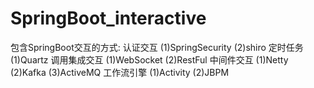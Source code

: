 # SpringBoot_interactive
包含SpringBoot交互的方式:
认证交互     (1)SpringSecurity   (2)shiro
定时任务     (1)Quartz
调用集成交互 (1)WebSocket        (2)RestFul
中间件交互   (1)Netty            (2)Kafka        (3)ActiveMQ
工作流引擎   (1)Activity         (2)JBPM
